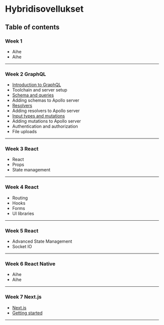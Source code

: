 # Hybridisovellukset

## Table of contents

### Week 1

- Aihe
- Aihe

---

### Week 2 GraphQL

- [Introduction to GraphQL](Week2/intro.md)
- Toolchain and server setup
- [Schema and queries](Week2/concepts.md)
- Adding schemas to Apollo server
- [Resolvers](Week2/concepts2.md)
- Adding resolvers to Apollo server
- [Input types and mutations](Week2/concepts3.md)
- Adding mutations to Apollo server
- Authentication and authorization
- File uploads

---

### Week 3 React

- React
- Props
- State management

---

### Week 4 React

- Routing
- Hooks
- Forms
- UI libraries

---

### Week 5 React

- Advanced State Management
- Socket IO

---

### Week 6 React Native

- Aihe
- Aihe

---

### Week 7 Next.js

- [Next.js](Week7/intro.md)
- [Getting started](Week7/getting_started.md)

---
